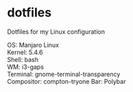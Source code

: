# dotfiles
Dotfiles for my Linux configuration

OS: Manjaro Linux \
Kernel: 5.4.6 \
Shell: bash \
WM: i3-gaps \
Terminal: gnome-terminal-transparency \
Compositor: compton-tryone
Bar: Polybar
